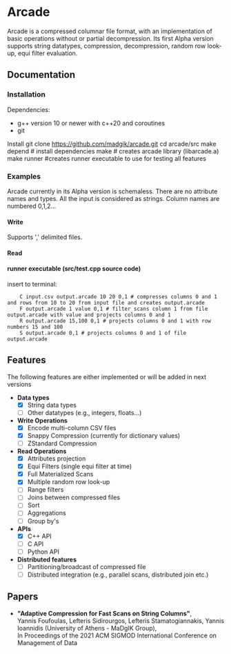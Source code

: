 # Arcade

Arcade is a compressed columnar file format, with an implementation of basic operations without or partial decompression. 
Its first Alpha version supports string datatypes, compression, decompression, random row look-up, equi filter evaluation.

## Documentation

### Installation

Dependencies:

- g++ version 10 or newer with c++20 and coroutines
- git

Install
        git clone https://github.com/madgik/arcade.git
        cd arcade/src
        make depend # install dependencies
        make # creates arcade library (libarcade.a)
        make runner #creates runner executable to use for testing all features

### Examples

Arcade currently in its Alpha version is schemaless. There are no attribute names and types. All the input is considered as strings. 
Column names are numbered 0,1,2...

#### Write
Supports ',' delimited files.


#### Read

#### runner executable (src/test.cpp source code)

insert to terminal:

        C input.csv output.arcade 10 20 0,1 # compresses columns 0 and 1 and rows from 10 to 20 from input file and creates output.arcade
        F output.arcade 1 value 0,1 # filter scans column 1 from file output.arcade with value and projects columns 0 and 1
        R output.arcade 15,100 0,1 # projects columns 0 and 1 with row numbers 15 and 100
        S output.arcade 0,1 # projects columns 0 and 1 of file output.arcade


## Features 

The following features are either implemented or will be added in next versions

- <b>Data types</b>
    - [x] String data types
    - [ ] Other datatypes (e.g., integers, floats...) 
- <b>Write Operations</b>
    - [x] Encode multi-column CSV files
    - [x] Snappy Compression (currently for dictionary values)
    - [ ] ZStandard Compression
- <b>Read Operations</b>
    - [x] Attributes projection
    - [x] Equi Filters (single equi filter at time)
    - [x] Full Materialized Scans
    - [x] Multiple random row look-up
    - [ ] Range filters
    - [ ] Joins between compressed files
    - [ ] Sort
    - [ ] Aggregations
    - [ ] Group by's
- <b>APIs</b>
    - [x] C++ API
    - [ ] C API
    - [ ] Python API 
- <b>Distributed features</b>
    - [ ] Partitioning/broadcast of compressed file
    - [ ] Distributed integration (e.g., parallel scans, distributed join etc.)

## Papers

- <b>"Adaptive Compression for Fast Scans on String Columns"</b>, <br>
Yannis Foufoulas, Lefteris Sidirourgos, Lefteris Stamatogiannakis, Yannis Ioannidis (University of Athens - MaDgIK Group), <br>
In Proceedings of the 2021 ACM SIGMOD International Conference on Management of Data
